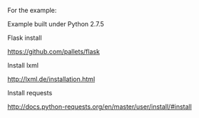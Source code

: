 For the example:

Example built under Python 2.7.5

Flask install

https://github.com/pallets/flask

Install lxml

http://lxml.de/installation.html

Install requests

http://docs.python-requests.org/en/master/user/install/#install
